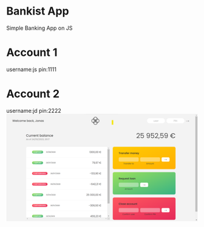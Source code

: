 # Bankist App
Simple Banking App on JS

# Account 1
username:js
pin:1111
# Account 2
username:jd
pin:2222
<img src="https://raw.githubusercontent.com/donjosemathew/bankistApp/main/Screenshot%202023-05-24%20201800.png"/>
